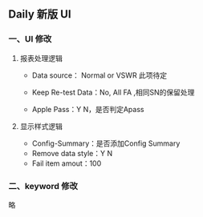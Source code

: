 ## Daily 新版 UI

### 一、UI 修改

1. 报表处理逻辑

   - Data source： Normal or VSWR  此项待定

   - Keep Re-test Data：No, All FA ,相同SN的保留处理
   - Apple Pass：Y N，是否判定Apass

2. 显示样式逻辑

   - Config-Summary：是否添加Config Summary
   - Remove data style：Y N
   - Fail item amout：100



### 二、keyword 修改

略


